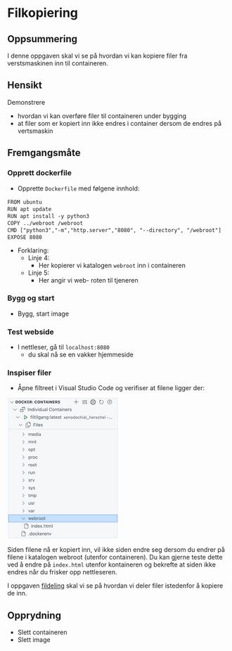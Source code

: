 

# Filkopiering


## Oppsummering

I denne oppgaven skal vi se på hvordan vi kan kopiere filer fra verstsmaskinen inn til containeren.

## Hensikt

Demonstrere

- hvordan vi kan overføre filer til containeren under bygging
- at filer som er kopiert inn ikke endres i container dersom de endres på vertsmaskin


## Fremgangsmåte

### Opprett dockerfile

- Opprette `Dockerfile` med følgene innhold:

```
FROM ubuntu
RUN apt update
RUN apt install -y python3
COPY ../webroot /webroot
CMD ["python3","-m","http.server","8080", "--directory", "/webroot"]
EXPOSE 8080
```

- Forklaring:
    - Linje 4:
        - Her kopierer vi katalogen `webroot` inn i containeren
    - Linje 5:
        - Her angir vi web- roten til tjeneren


### Bygg og start

- Bygg, start image


### Test webside

- I nettleser, gå til `localhost:8080`
    - du skal nå se en vakker hjemmeside
### Inspiser filer

- Åpne filtreet i Visual Studio Code og verifiser at filene ligger der:

![Kopierte filer](./resources/files-kopiering.png)

Siden filene nå er kopiert inn, vil ikke siden endre seg dersom du endrer på filene i katalogen webroot (utenfor containeren). Du kan gjerne teste dette ved å endre på `index.html` utenfor kontaineren og bekrefte at siden ikke endres når du frisker opp nettleseren.

I oppgaven [fildeling](../fildeling/README.md) skal vi se på hvordan vi deler filer istedenfor å kopiere de inn.

## Opprydning

- Slett containeren
- Slett image